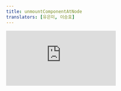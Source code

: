 ```yaml
---
title: unmountComponentAtNode
translators: [유은미, 이승효]
---
```


<iframe 
  style={{aspectRatio: 1.7778, width: '100%'}} 
  src="https://www.youtube.com/embed/playlist?list=PLjQV3hketAJkh6BEl0n4PDS_2fBd0cS9v&index=69&start=1497"
  title="YouTube video player" 
  frameBorder="0" 
/>

<Deprecated>

This API will be removed in a future major version of React.
<Trans>이 API는 향후 React의 주요 버전에서 제거 될 예정입니다.</Trans>

In React 18, `unmountComponentAtNode` was replaced by [`root.unmount()`](/reference/react-dom/client/createRoot#root-unmount).
<Trans>React 18에서 `unmountComponentAtNode`는 [`root.unmount()`](/reference/react-dom/client/createRoot#root-unmount)로 대체되었습니다.</Trans>

</Deprecated>

<Intro>

`unmountComponentAtNode` removes a mounted React component from the DOM.
<Trans>`unmountComponentAtNode`는 마운트된 React 컴포넌트를 DOM에서 제거합니다.</Trans>

```js
unmountComponentAtNode(domNode)
```

</Intro>

<InlineToc />

---

## Reference<Trans>참조</Trans> {/*reference*/}

### `unmountComponentAtNode(domNode)` {/*unmountcomponentatnode*/}

Call `unmountComponentAtNode` to remove a mounted React component from the DOM and clean up its event handlers and state.
<Trans>`unmountComponentAtNode`를 호출하면 마운트된 React 컴포넌트를 DOM에서 제거하고 해당 이벤트 핸들러와 state를 정리합니다.</Trans>

```js
import { unmountComponentAtNode } from 'react-dom';

const domNode = document.getElementById('root');
render(<App />, domNode);

unmountComponentAtNode(domNode);
```

[See more examples below.](#usage)
<Trans>[아래에서 더 많은 예시를 확인하세요.](#usage)</Trans>

#### Parameters<Trans>매개변수</Trans> {/*parameters*/}

* `domNode`: A [DOM element.](https://developer.mozilla.org/en-US/docs/Web/API/Element) React will remove a mounted React component from this element.
<Trans outdent>`domNode`: [DOM 엘리먼트](https://developer.mozilla.org/ko/docs/Web/API/Element). React는 이 엘리먼트에서 마운트된 React 컴포넌트를 제거합니다.</Trans>

#### Returns<Trans>반환값</Trans> {/*returns*/}

`unmountComponentAtNode` returns `true` if a component was unmounted and `false` otherwise.
<Trans>`unmountComponentAtNode` 는 컴포넌트가 마운트 해제된 경우 `true`를 반환하고, 그렇지 않으면 `false`를 반환합니다.</Trans>

---

## Usage<Trans>사용법</Trans> {/*usage*/}

Call `unmountComponentAtNode` to remove a <CodeStep step={1}>mounted React component</CodeStep> from a <CodeStep step={2}>browser DOM node</CodeStep> and clean up its event handlers and state.
<Trans>`unmountComponentAtNode`를 호출하면 <CodeStep step={2}>브라우저 DOM 노드</CodeStep>에서 <CodeStep step={1}>마운트된 React 컴포넌트</CodeStep>를 제거하고 해당 이벤트 핸들러와 state를 정리합니다.</Trans>

```js [[1, 5, "<App />"], [2, 5, "rootNode"], [2, 8, "rootNode"]]
import { render, unmountComponentAtNode } from 'react-dom';
import App from './App.js';

const rootNode = document.getElementById('root');
render(<App />, rootNode);

// ...
unmountComponentAtNode(rootNode);
```

### Removing a React app from a DOM element<Trans>DOM 엘리먼트에서 React 앱 제거하기</Trans> {/*removing-a-react-app-from-a-dom-element*/}

Occasionally, you may want to "sprinkle" React on an existing page, or a page that is not fully written in React. In those cases, you may need to "stop" the React app, by removing all of the UI, state, and listeners from the DOM node it was rendered to.
<Trans>간혹 기존 페이지나 React만으로 작성되지 않은 페이지에 React를 "뿌려주고" 싶은 경우가 있을 것입니다. 이 경우 렌더링된 DOM 노드에서 UI, state, 리스너를 모두 제거하여 React 앱을 "중지"해야 할 수 있습니다.</Trans>

In this example, clicking "Render React App" will render a React app. Click "Unmount React App" to destroy it:
<Trans>다음 예시에서 "Render React App"을 클릭하면 React 앱이 렌더링됩니다. "Unmount React App"을 클릭하여면 앱이 삭제됩니다:</Trans>

<Sandpack>

```html index.html
<!DOCTYPE html>
<html>
  <head><title>My app</title></head>
  <body>
    <button id='render'>Render React App</button>
    <button id='unmount'>Unmount React App</button>
    <!-- This is the React App node -->
    <div id='root'></div>
  </body>
</html>
```

```js src/index.js active
import './styles.css';
import { render, unmountComponentAtNode } from 'react-dom';
import App from './App.js';

const domNode = document.getElementById('root');

document.getElementById('render').addEventListener('click', () => {
  render(<App />, domNode);
});

document.getElementById('unmount').addEventListener('click', () => {
  unmountComponentAtNode(domNode);
});
```

```js src/App.js
export default function App() {
  return <h1>Hello, world!</h1>;
}
```

</Sandpack>
